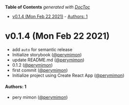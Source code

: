 <!-- START doctoc generated TOC please keep comment here to allow auto update -->
<!-- DON'T EDIT THIS SECTION, INSTEAD RE-RUN doctoc TO UPDATE -->
**Table of Contents**  *generated with [DocToc](https://github.com/thlorenz/doctoc)*

- [v0.1.4 (Mon Feb 22 2021)](#v014-mon-feb-22-2021)
      - [Authors: 1](#authors-1)

<!-- END doctoc generated TOC please keep comment here to allow auto update -->

# v0.1.4 (Mon Feb 22 2021)

- add `auto` for semantic release
- Initialize storybook ([@perymimon](https://github.com/perymimon))
- update README.md ([@perymimon](https://github.com/perymimon))
- 0.1.2 ([@perymimon](https://github.com/perymimon))
- first commit ([@perymimon](https://github.com/perymimon))
- Initialize project using Create React App ([@perymimon](https://github.com/perymimon))

#### Authors: 1

- pery mimon ([@perymimon](https://github.com/perymimon))

